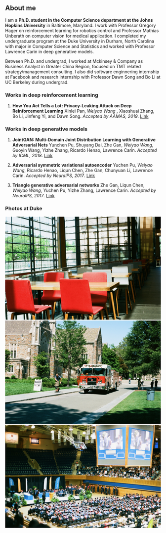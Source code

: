 ## About me

I am a **Ph.D. student in the Computer Science department at the Johns Hopkins University** in Baltimore, Maryland. I work with Professor Gregory Hager on reinforcement learning for robotics control and Professor Mathias Unberath on computer vision for medical application. I completed my undergraduate program at the Duke University in Durham, North Carolina with major in Computer Science and Statistics and worked with Professor Lawrence Carin in deep generative models.  

Between Ph.D. and undergrad, I worked at Mckinsey & Company as Business Analyst in Greater China Region, focused on TMT related strategy/management consulting. I also did software enginnering internship at Facebook and research internship with Professor Dawn Song and Bo Li at UC Berkeley during undergrad.

### Works in deep reinforcement learning

1. **How You Act Tells a Lot: Privacy-Leaking Attack on Deep Reinforcement Learning**
Xinlei Pan, _Weiyao Wang_ , Xiaoshuai Zhang, Bo Li, Jinfeng Yi, and Dawn Song.
_Accepted by AAMAS, 2019_. [Link](arxiv.org/abs/1904.11082)

### Works in deep generative models 

1. **JointGAN: Multi-Domain Joint Distribution Learning with Generative Adversarial Nets**
Yunchen Pu, Shuyang Dai, Zhe Gan, _Weiyao Wang_, Guoyin Wang, Yizhe Zhang, Ricardo Henao, Lawrence Carin.
_Accepted by ICML, 2018_. [Link](arxiv.org/abs/1806.02978)

1. **Adversarial symmetric variational autoencoder**
Yuchen Pu, _Weiyao Wang_, Ricardo Henao, Liqun Chen, Zhe Gan, Chunyuan Li, Lawrence Carin.
_Accepted by NeuralPS, 2017_. [Link](papers.nips.cc/paper/7020-adversarial-symmetric-variational-autoencoder)

1. **Triangle generative adversarial networks**
Zhe Gan, Liqun Chen, _Weiyao Wang_, Yuchen Pu, Yizhe Zhang, Lawrence Carin.
_Accepted by NeuralPS, 2017_. [Link](papers.nips.cc/paper/7109-triangle-generative-adversarial-networks)

### Photos at Duke
![Image](DukeView.jpeg)
![Image](DukeFireCar.jpeg)
![Image](DukeGraduation.jpeg)



